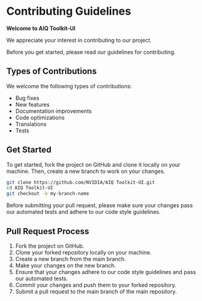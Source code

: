 # Contributing Guidelines

**Welcome to AIQ Toolkit-UI**

We appreciate your interest in contributing to our project.

Before you get started, please read our guidelines for contributing.

## Types of Contributions

We welcome the following types of contributions:

- Bug fixes
- New features
- Documentation improvements
- Code optimizations
- Translations
- Tests

## Get Started

To get started, fork the project on GitHub and clone it locally on your machine. Then, create a new branch to work on your changes.

```bash
git clone https://github.com/NVIDIA/AIQ Toolkit-UI.git
cd AIQ Toolkit-UI
git checkout -b my-branch-name
```

Before submitting your pull request, please make sure your changes pass our automated tests and adhere to our code style guidelines.

## Pull Request Process

1. Fork the project on GitHub.
2. Clone your forked repository locally on your machine.
3. Create a new branch from the main branch.
4. Make your changes on the new branch.
5. Ensure that your changes adhere to our code style guidelines and pass our automated tests.
6. Commit your changes and push them to your forked repository.
7. Submit a pull request to the main branch of the main repository.


